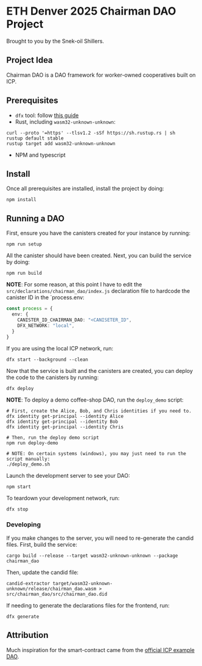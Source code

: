 # ETH Denver 2025 Chairman DAO Project

Brought to you by the Snek-oil Shillers.

## Project Idea

Chairman DAO is a DAO framework for worker-owned cooperatives built on ICP.

## Prerequisites

* `dfx` tool: follow [this guide](https://internetcomputer.org/docs/current/developer-docs/getting-started/install)
* Rust, including `wasm32-unknown-unknown`:

```shell
curl --proto '=https' --tlsv1.2 -sSf https://sh.rustup.rs | sh
rustup default stable
rustup target add wasm32-unknown-unknown
```

* NPM and typescript

## Install

Once all prerequisites are installed, install the project by doing:

```shell
npm install
```

## Running a DAO

First, ensure you have the canisters created for your instance by running:

```shell
npm run setup
```

All the canister should have been created.
Next, you can build the service by doing:

```shell
npm run build
```

**NOTE**: For some reason, at this point I have to edit the `src/declarations/chairman_dao/index.js` declaration file to hardcode the canister ID in the `process.env:

```typescript
const process = {
  env: {
    CANISTER_ID_CHAIRMAN_DAO: "<CANISETER_ID",
    DFX_NETWORK: "local",
  }
}
```

If you are using the local ICP network, run:

```shell
dfx start --background --clean
```

Now that the service is built and the canisters are created, you can deploy the code to the canisters by running:

```shell
dfx deploy
```

**NOTE**: To deploy a demo coffee-shop DAO, run the `deploy_demo` script:

```shell
# First, create the Alice, Bob, and Chris identities if you need to.
dfx identity get-principal --identity Alice
dfx identity get-principal --identity Bob
dfx identity get-principal --identity Chris

# Then, run the deploy demo script
npm run deploy-demo

# NOTE: On certain systems (windows), you may just need to run the script manually:
./deploy_demo.sh
```

Launch the development server to see your DAO:

```shell
npm start
```

To teardown your development network, run:

```
dfx stop
```

### Developing

If you make changes to the server, you will need to re-generate the candid files.
First, build the service:

```shell
cargo build --release --target wasm32-unknown-unknown --package chairman_dao
```

Then, update the candid file:

```shell
candid-extractor target/wasm32-unknown-unknown/release/chairman_dao.wasm > src/chairman_dao/src/chairman_dao.did
```

If needing to generate the declarations files for the frontend, run:

```shell
dfx generate
```

## Attribution

Much inspiration for the smart-contract came from the [official ICP example DAO](https://github.com/dfinity/examples/tree/master/rust/basic_dao).
